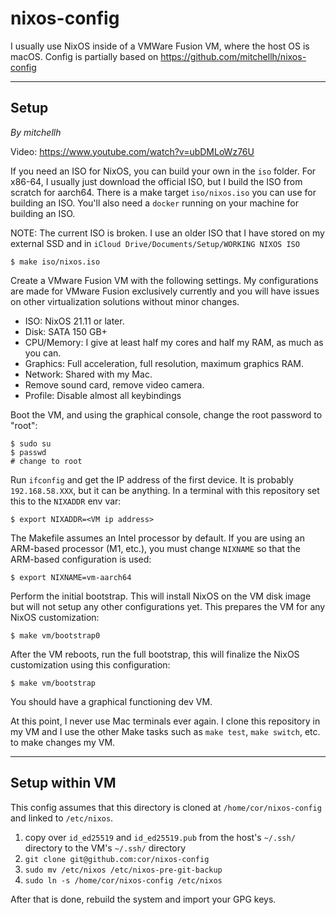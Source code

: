 # nixos-config

I usually use NixOS inside of a VMWare Fusion VM, where the host OS is macOS.
Config is partially based on https://github.com/mitchellh/nixos-config

---

## Setup
*By mitchellh*

Video: https://www.youtube.com/watch?v=ubDMLoWz76U

If you need an ISO for NixOS, you can build your own in the `iso` folder.
For x86-64, I usually just download the official ISO, but I build the
ISO from scratch for aarch64. There is a make target `iso/nixos.iso` you can use for
building an ISO. You'll also need a `docker` running on your machine for building an ISO.

NOTE: The current ISO is broken. I use an older ISO that I have stored on my external SSD and in `iCloud Drive/Documents/Setup/WORKING NIXOS ISO`

```
$ make iso/nixos.iso
```

Create a VMware Fusion VM with the following settings. My configurations
are made for VMware Fusion exclusively currently and you will have issues
on other virtualization solutions without minor changes.

  * ISO: NixOS 21.11 or later.
  * Disk: SATA 150 GB+
  * CPU/Memory: I give at least half my cores and half my RAM, as much as you can.
  * Graphics: Full acceleration, full resolution, maximum graphics RAM.
  * Network: Shared with my Mac.
  * Remove sound card, remove video camera.
  * Profile: Disable almost all keybindings

Boot the VM, and using the graphical console, change the root password to "root":

```
$ sudo su
$ passwd
# change to root
```

Run `ifconfig` and get the IP address of the first device. It is probably
`192.168.58.XXX`, but it can be anything. In a terminal with this repository
set this to the `NIXADDR` env var:

```
$ export NIXADDR=<VM ip address>
```

The Makefile assumes an Intel processor by default. If you are using an
ARM-based processor (M1, etc.), you must change `NIXNAME` so that the ARM-based
configuration is used:

```
$ export NIXNAME=vm-aarch64
```

Perform the initial bootstrap. This will install NixOS on the VM disk image
but will not setup any other configurations yet. This prepares the VM for
any NixOS customization:

```
$ make vm/bootstrap0
```

After the VM reboots, run the full bootstrap, this will finalize the
NixOS customization using this configuration:

```
$ make vm/bootstrap
```

You should have a graphical functioning dev VM.

At this point, I never use Mac terminals ever again. I clone this repository
in my VM and I use the other Make tasks such as `make test`, `make switch`, etc.
to make changes my VM.

---

## Setup within VM

This config assumes that this directory is cloned at `/home/cor/nixos-config` and linked to `/etc/nixos`.

1. copy over `id_ed25519` and `id_ed25519.pub` from the host's `~/.ssh/` directory to the VM's `~/.ssh/` directory
2. `git clone git@github.com:cor/nixos-config`
3. `sudo mv /etc/nixos /etc/nixos-pre-git-backup`
4. `sudo ln -s /home/cor/nixos-config /etc/nixos`

After that is done, rebuild the system and import your GPG keys.
